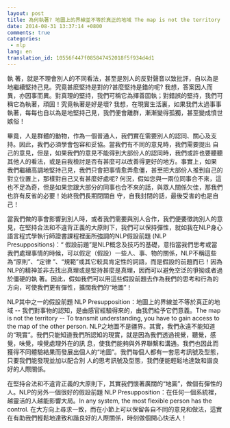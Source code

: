 ```yaml
---
layout: post
title: 為何執著? 地圖上的界線並不等於真正的地域 The map is not the territory
date: 2014-08-31 13:37:14 +0800
comments: true
categories:
 - nlp
lang: en
translation_id: 10556f447f085847452018f5f934d4d1
---
```


執 著，就是不理會別人的不同看法，甚至是別人的反對聲音以致批評，自以為是地繼續堅持己見。究竟甚麽堅持是對的?甚麼堅持是錯的呢? 我想，答案因人而異，亦因事而異。對真理的堅持，我們可稱它為擇善固執；對錯誤的堅持，我們可稱它為執著，頑固！究竟執著是好是壞? 我想，在現實生活裏，如果我們太過事事執著，每每也自以為是地堅持己見，我們便會離群，漸漸變得孤獨，甚至變成憤世嫉俗！

畢竟，人是群體的動物，作為一個普通人，我們實在需要別人的認同、關心及支持。因此，我們必須學會包容和妥協。當我們有不同的意見時，我們需要提出 自己的意見，但是，如果我們的意見不能得到大部份人的認同時，我們或許也要聽聽其他人的看法，或是自我檢討是否有甚麼可以改善得更好的地方。事實上，如果 我們繼續高調地堅持己見，我們只會把事情愈弄愈僵，甚至把大部份人推到自己的對立位置上，那樣對自己又有甚麼好處呢? 何況，假如您與一兩位同事合不來，這也不足為奇，但是如果您跟大部分的同事也合不來的話，與眾人關係欠佳，那我們也許有反省的必要！始終我們長期閉關自 守，自我封閉的話，最後受害的也是自己！

當我們做的事會影響到別人時，或者我們需要與別人合作，我們便要徵詢別人的意見，在堅持合法和不違背正義的大原則下，我們可以保持彈性，就如我在NLP身心語言程式學執行師證書課程裡面所強調的NLP假設前題 (NLP Presuppositions)：“ 假設前題”是NLP概念及技巧的基礎，意指當我們思考或當我們處理事情的時候，可以假定（假設）一些人、事、物的關係，NLP不稱這些為“原則”、“定律 ”、“規範”或其它較具肯定性的詞語，而是假設的前題而已！因為NLP的精神並非去找出真理或是堅持甚麼是真理，因而可以避免空泛的爭拗或者過於僵硬的執 著。因此，假如我們可以用這些假設前題去作為我們的思考和行為的方向，可使我們更有彈性，擴闊我們的“地圖”！

NLP其中之一的假設前題 NLP Presupposition：地圖上的界線並不等於真正的地域 -- 我們對事物的認知，是由感官經驗得來的，由我們給予它們意義。The map is not the territory -- To transmit understanding, you have to gain access to the map of the other person. NLP之地圖不是疆界。其實，我們永遠不能知道的“現實”。我們只能知道我們所認知的現實，就是因為我們透過視覺，聽覺，感覺，味覺，嗅覺處理外在的訊 息，使我們能夠與外界聯繫和溝通。我們也因此而獲得不同體驗結果而發展出個人的“地圖”。我們每個人都有一套思考訊號及型態，只要我們能發現並加以配合別 人的思考訊號及型態，我們便能輕鬆地達致和諧良好的人際關係。

在堅持合法和不違背正義的大原則下，其實我們懷著廣闊的“地圖”，做個有彈性的人。NLP的另外一個很好的假設前題 NLP Presupposition：在任何一個系統裡，越靈活的人越能影響大局。In any system, the most flexible person has the control. 在大方向上尋求一致，而在小節上可以保留各自不同的意見和做法，這實在有助我們輕鬆地達致和諧良好的人際關係，時刻做個開心快活人！
